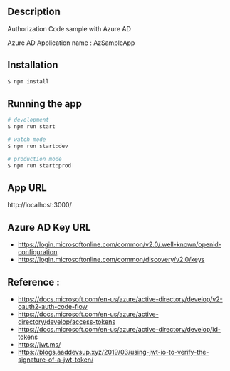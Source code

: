 ## Description

Authorization Code sample with Azure AD

Azure AD Application name : AzSampleApp

## Installation

```bash
$ npm install
```

## Running the app

```bash
# development
$ npm run start

# watch mode
$ npm run start:dev

# production mode
$ npm run start:prod
```

## App URL 
http://localhost:3000/

## Azure AD Key URL 
* https://login.microsoftonline.com/common/v2.0/.well-known/openid-configuration
* https://login.microsoftonline.com/common/discovery/v2.0/keys


## Reference : 
* https://docs.microsoft.com/en-us/azure/active-directory/develop/v2-oauth2-auth-code-flow
* https://docs.microsoft.com/en-us/azure/active-directory/develop/access-tokens
* https://docs.microsoft.com/en-us/azure/active-directory/develop/id-tokens
* https://jwt.ms/
* https://blogs.aaddevsup.xyz/2019/03/using-jwt-io-to-verify-the-signature-of-a-jwt-token/
